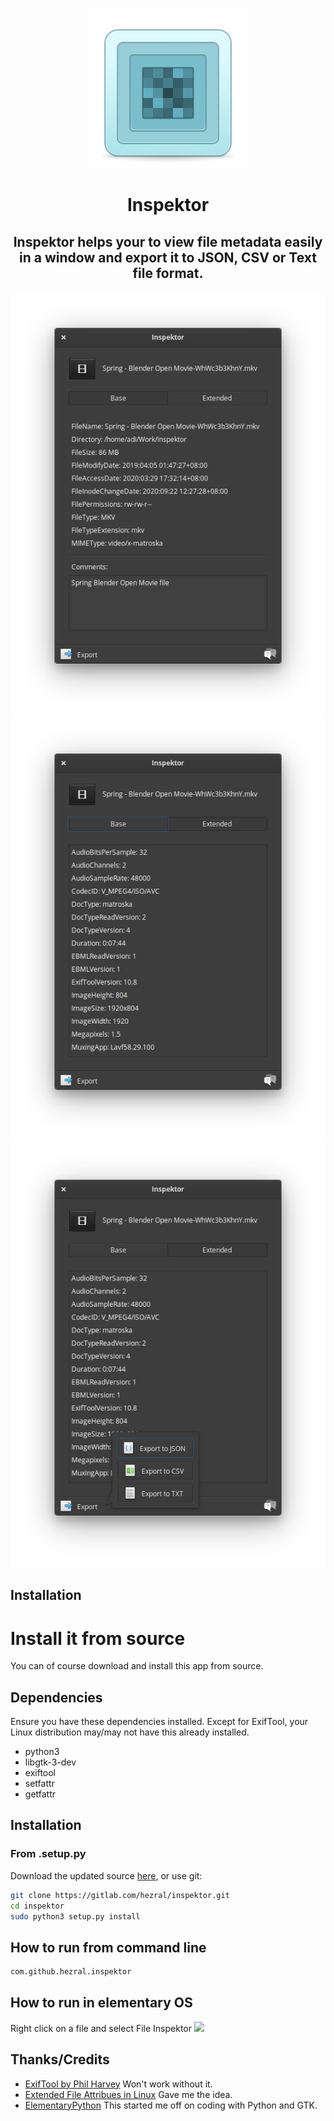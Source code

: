 <div align="center">

![icon](data/icons/com.github.hezral.inspektor.svg)

# Inspektor

## Inspektor helps your to view file metadata easily in a window and export it to JSON, CSV or Text file format. 
</div>
  
<div align="center">

![Screenshot 01](data/screenshot-01.png?raw=true)
![Screenshot 02](data/screenshot-02.png?raw=true)
![Screenshot 03](data/screenshot-03.png?raw=true)


</div>

## Installation

# Install it from source

You can of course download and install this app from source.

## Dependencies

Ensure you have these dependencies installed. 
Except for ExifTool, your Linux distribution may/may not have this already installed. 

* python3
* libgtk-3-dev
* exiftool
* setfattr
* getfattr

## Installation

### From .setup.py
Download the updated source [here](https://gitlab.com/hezral/inspektor/archive/master.zip), or use git:

```bash
git clone https://gitlab.com/hezral/inspektor.git
cd inspektor
sudo python3 setup.py install
```

## How to run from command line
```bash
com.github.hezral.inspektor
```

## How to run in elementary OS
Right click on a file and select File Inspektor
![](data/action.gif)

## Thanks/Credits

- [ExifTool by Phil Harvey](https://exiftool.org/) Won't work without it. 
- [Extended File Attribues in Linux](https://www.linuxtoday.com/blog/extended-file-attributes-rock.html) Gave me the idea.
- [ElementaryPython](https://github.com/mirkobrombin/ElementaryPython) This started me off on coding with Python and GTK. 
